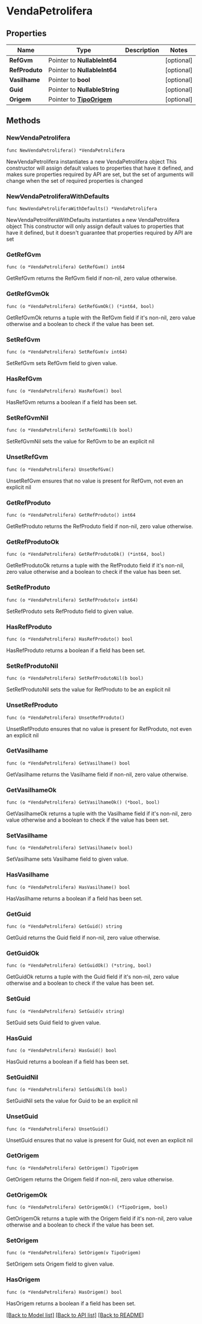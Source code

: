 # VendaPetrolifera

## Properties

Name | Type | Description | Notes
------------ | ------------- | ------------- | -------------
**RefGvm** | Pointer to **NullableInt64** |  | [optional] 
**RefProduto** | Pointer to **NullableInt64** |  | [optional] 
**Vasilhame** | Pointer to **bool** |  | [optional] 
**Guid** | Pointer to **NullableString** |  | [optional] 
**Origem** | Pointer to [**TipoOrigem**](TipoOrigem.md) |  | [optional] 

## Methods

### NewVendaPetrolifera

`func NewVendaPetrolifera() *VendaPetrolifera`

NewVendaPetrolifera instantiates a new VendaPetrolifera object
This constructor will assign default values to properties that have it defined,
and makes sure properties required by API are set, but the set of arguments
will change when the set of required properties is changed

### NewVendaPetroliferaWithDefaults

`func NewVendaPetroliferaWithDefaults() *VendaPetrolifera`

NewVendaPetroliferaWithDefaults instantiates a new VendaPetrolifera object
This constructor will only assign default values to properties that have it defined,
but it doesn't guarantee that properties required by API are set

### GetRefGvm

`func (o *VendaPetrolifera) GetRefGvm() int64`

GetRefGvm returns the RefGvm field if non-nil, zero value otherwise.

### GetRefGvmOk

`func (o *VendaPetrolifera) GetRefGvmOk() (*int64, bool)`

GetRefGvmOk returns a tuple with the RefGvm field if it's non-nil, zero value otherwise
and a boolean to check if the value has been set.

### SetRefGvm

`func (o *VendaPetrolifera) SetRefGvm(v int64)`

SetRefGvm sets RefGvm field to given value.

### HasRefGvm

`func (o *VendaPetrolifera) HasRefGvm() bool`

HasRefGvm returns a boolean if a field has been set.

### SetRefGvmNil

`func (o *VendaPetrolifera) SetRefGvmNil(b bool)`

 SetRefGvmNil sets the value for RefGvm to be an explicit nil

### UnsetRefGvm
`func (o *VendaPetrolifera) UnsetRefGvm()`

UnsetRefGvm ensures that no value is present for RefGvm, not even an explicit nil
### GetRefProduto

`func (o *VendaPetrolifera) GetRefProduto() int64`

GetRefProduto returns the RefProduto field if non-nil, zero value otherwise.

### GetRefProdutoOk

`func (o *VendaPetrolifera) GetRefProdutoOk() (*int64, bool)`

GetRefProdutoOk returns a tuple with the RefProduto field if it's non-nil, zero value otherwise
and a boolean to check if the value has been set.

### SetRefProduto

`func (o *VendaPetrolifera) SetRefProduto(v int64)`

SetRefProduto sets RefProduto field to given value.

### HasRefProduto

`func (o *VendaPetrolifera) HasRefProduto() bool`

HasRefProduto returns a boolean if a field has been set.

### SetRefProdutoNil

`func (o *VendaPetrolifera) SetRefProdutoNil(b bool)`

 SetRefProdutoNil sets the value for RefProduto to be an explicit nil

### UnsetRefProduto
`func (o *VendaPetrolifera) UnsetRefProduto()`

UnsetRefProduto ensures that no value is present for RefProduto, not even an explicit nil
### GetVasilhame

`func (o *VendaPetrolifera) GetVasilhame() bool`

GetVasilhame returns the Vasilhame field if non-nil, zero value otherwise.

### GetVasilhameOk

`func (o *VendaPetrolifera) GetVasilhameOk() (*bool, bool)`

GetVasilhameOk returns a tuple with the Vasilhame field if it's non-nil, zero value otherwise
and a boolean to check if the value has been set.

### SetVasilhame

`func (o *VendaPetrolifera) SetVasilhame(v bool)`

SetVasilhame sets Vasilhame field to given value.

### HasVasilhame

`func (o *VendaPetrolifera) HasVasilhame() bool`

HasVasilhame returns a boolean if a field has been set.

### GetGuid

`func (o *VendaPetrolifera) GetGuid() string`

GetGuid returns the Guid field if non-nil, zero value otherwise.

### GetGuidOk

`func (o *VendaPetrolifera) GetGuidOk() (*string, bool)`

GetGuidOk returns a tuple with the Guid field if it's non-nil, zero value otherwise
and a boolean to check if the value has been set.

### SetGuid

`func (o *VendaPetrolifera) SetGuid(v string)`

SetGuid sets Guid field to given value.

### HasGuid

`func (o *VendaPetrolifera) HasGuid() bool`

HasGuid returns a boolean if a field has been set.

### SetGuidNil

`func (o *VendaPetrolifera) SetGuidNil(b bool)`

 SetGuidNil sets the value for Guid to be an explicit nil

### UnsetGuid
`func (o *VendaPetrolifera) UnsetGuid()`

UnsetGuid ensures that no value is present for Guid, not even an explicit nil
### GetOrigem

`func (o *VendaPetrolifera) GetOrigem() TipoOrigem`

GetOrigem returns the Origem field if non-nil, zero value otherwise.

### GetOrigemOk

`func (o *VendaPetrolifera) GetOrigemOk() (*TipoOrigem, bool)`

GetOrigemOk returns a tuple with the Origem field if it's non-nil, zero value otherwise
and a boolean to check if the value has been set.

### SetOrigem

`func (o *VendaPetrolifera) SetOrigem(v TipoOrigem)`

SetOrigem sets Origem field to given value.

### HasOrigem

`func (o *VendaPetrolifera) HasOrigem() bool`

HasOrigem returns a boolean if a field has been set.


[[Back to Model list]](../README.md#documentation-for-models) [[Back to API list]](../README.md#documentation-for-api-endpoints) [[Back to README]](../README.md)


